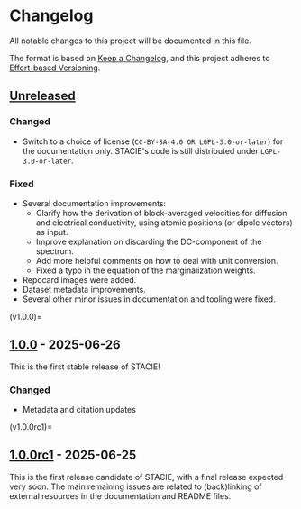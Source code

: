 <!-- markdownlint-disable no-duplicate-heading blanks-around-headings -->

# Changelog

All notable changes to this project will be documented in this file.

The format is based on [Keep a Changelog](https://keepachangelog.com/en/1.1.0/),
and this project adheres to [Effort-based Versioning](https://jacobtomlinson.dev/effver/).

## [Unreleased]

### Changed

- Switch to a choice of license (`CC-BY-SA-4.0 OR LGPL-3.0-or-later`) for the documentation only.
  STACIE's code is still distributed under `LGPL-3.0-or-later`.

### Fixed

- Several documentation improvements:
    - Clarify how the derivation of block-averaged velocities for diffusion and electrical conductivity,
      using atomic positions (or dipole vectors) as input.
    - Improve explanation on discarding the DC-component of the spectrum.
    - Add more helpful comments on how to deal with unit conversion.
    - Fixed a typo in the equation of the marginalization weights.
- Repocard images were added.
- Dataset metadata improvements.
- Several other minor issues in documentation and tooling were fixed.

(v1.0.0)=
## [1.0.0] - 2025-06-26

This is the first stable release of STACIE!

### Changed

- Metadata and citation updates

(v1.0.0rc1)=
## [1.0.0rc1] - 2025-06-25

This is the first release candidate of STACIE, with a final release expected very soon.
The main remaining issues are related to (back)linking of external resources
in the documentation and README files.

[Unreleased]: https://github.com/molmod/stacie
[1.0.0]: https://github.com/molmod/stacie/releases/tag/v1.0.0
[1.0.0rc1]: https://github.com/molmod/stacie/releases/tag/v1.0.0rc1
